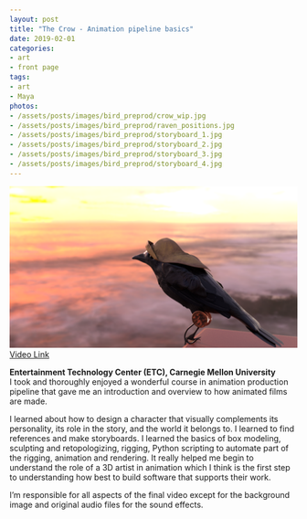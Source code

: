 ```yaml
---
layout: post
title: "The Crow - Animation pipeline basics"
date: 2019-02-01
categories:
- art
- front page
tags:
- art
- Maya
photos:
- /assets/posts/images/bird_preprod/crow_wip.jpg
- /assets/posts/images/bird_preprod/raven_positions.jpg
- /assets/posts/images/bird_preprod/storyboard_1.jpg
- /assets/posts/images/bird_preprod/storyboard_2.jpg
- /assets/posts/images/bird_preprod/storyboard_3.jpg
- /assets/posts/images/bird_preprod/storyboard_4.jpg
---
```


![Bird](/assets/posts/images/bird.png)
[Video Link](https://youtu.be/Mx3o8jhNsEU)  

**Entertainment Technology Center (ETC), Carnegie Mellon University**  
I took and thoroughly enjoyed a wonderful course in animation production pipeline that gave me an introduction and overview to how animated films are made. 

<!-- more -->

I learned about how to design a character that visually complements its personality, its role in the story, and the world it belongs to. I learned to find references and make storyboards. I learned the basics of box modeling, sculpting and retopologizing, rigging, Python scripting to automate part of the rigging, animation and rendering. It really helped me begin to understand the role of a 3D artist in animation which I think is the first step to understanding how best to build software that supports their work.

I’m responsible for all aspects of the final video except for the background image and original audio files for the sound effects.